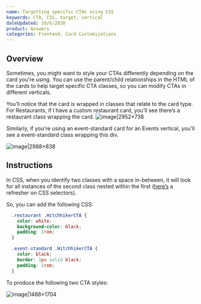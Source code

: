 ```yaml
---
name: Targetting specific CTAs using CSS
keywords: CTA, CSS, target, vertical
dateUpdated: 10/6/2020
product: Answers
categories: Frontend, Card Customizations
---
```

## Overview

Sometimes, you might want to style your CTAs differently depending on the card you're using. You can use the parent/child relationships in the HTML of the cards to help target specific CTA classes, so you can modify CTAs in different verticals.

You’ll notice that the card is wrapped in classes that relate to the card type. For Restaurants, if I have a custom restaurant card, you’ll see there’s a restaurant class wrapping the card.
![image|2952×738](https://aws1.discourse-cdn.com/turtlehead/optimized/2X/7/7153d363bd91b49da23c6b40e5870d934134c387_2_690x172.png)

Similarly, if you're using an event-standard card for an Events vertical, you'll see a event-standard class wrapping this div.

![image|2988×838](https://aws1.discourse-cdn.com/turtlehead/optimized/2X/6/63e4443431435991c52489f3a8c68279d18c30bb_2_690x193.png)

## Instructions
In CSS, when you identify two classes with a space in-between, it will look for all instances of the second class nested within the first ([here’s](https://www.w3schools.com/css/css_combinators.asp) a refresher on CSS selectors).

So, you can add the following CSS:

```css
  .restaurant .HitchhikerCTA {
    color: white;
    background-color: black;
    padding: 1rem;
  }

  .event-standard .HitchhikerCTA {
    color: black;
    border: 1px solid black;
    padding: 1rem;
  }
  ```
  
To produce the following two CTA styles:

![image|1488×1704](https://aws1.discourse-cdn.com/turtlehead/optimized/2X/2/2fde9530b007a4cb5b3020e30f24c78924f35634_2_436x500.png)
